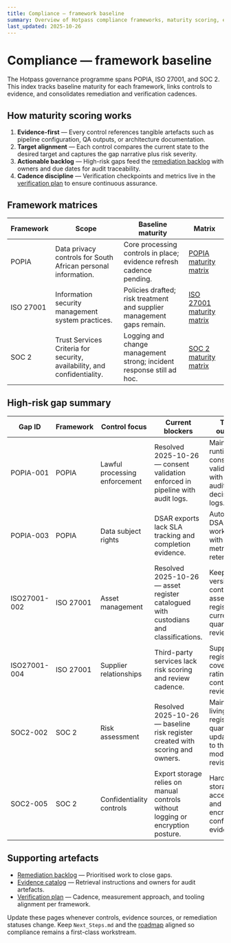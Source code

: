 ```yaml
---
title: Compliance — framework baseline
summary: Overview of Hotpass compliance frameworks, maturity scoring, evidence mapping, and remediation approach.
last_updated: 2025-10-26
---
```


# Compliance — framework baseline

The Hotpass governance programme spans POPIA, ISO 27001, and SOC 2. This index tracks baseline maturity for each framework, links controls to evidence, and consolidates remediation and verification cadences.

## How maturity scoring works

1. **Evidence-first** — Every control references tangible artefacts such as pipeline configuration, QA outputs, or architecture documentation.
2. **Target alignment** — Each control compares the current state to the desired target and captures the gap narrative plus risk severity.
3. **Actionable backlog** — High-risk gaps feed the [remediation backlog](./remediation-backlog.md) with owners and due dates for audit traceability.
4. **Cadence discipline** — Verification checkpoints and metrics live in the [verification plan](./verification-plan.md) to ensure continuous assurance.

## Framework matrices

| Framework | Scope | Baseline maturity | Matrix |
| --- | --- | --- | --- |
| POPIA | Data privacy controls for South African personal information. | Core processing controls in place; evidence refresh cadence pending. | [POPIA maturity matrix](./popia/maturity-matrix.md) |
| ISO 27001 | Information security management system practices. | Policies drafted; risk treatment and supplier management gaps remain. | [ISO 27001 maturity matrix](./iso-27001/maturity-matrix.md) |
| SOC 2 | Trust Services Criteria for security, availability, and confidentiality. | Logging and change management strong; incident response still ad hoc. | [SOC 2 maturity matrix](./soc2/maturity-matrix.md) |

## High-risk gap summary

| Gap ID | Framework | Control focus | Current blockers | Target outcome | Evidence pointers | Backlog reference |
| --- | --- | --- | --- | --- | --- | --- |
| POPIA-001 | POPIA | Lawful processing enforcement | Resolved 2025-10-26 — consent validation enforced in pipeline with audit logs. | Maintain runtime consent validation with auditable decision logs. | [`src/hotpass/compliance.py`](../../src/hotpass/compliance.py); Prefect flow logs under `data/logs/prefect/`. | [Remediation backlog](./remediation-backlog.md#popia-001-automate-consent-validation) |
| POPIA-003 | POPIA | Data subject rights | DSAR exports lack SLA tracking and completion evidence. | Automated DSAR workflow with SLA metrics and retention log. | [`docs/reference/cli.md`](../reference/cli.md); upcoming DSAR register location (`data/compliance/dsar/`). | [Remediation backlog](./remediation-backlog.md#popia-003-implement-dsar-tracking) |
| ISO27001-002 | ISO 27001 | Asset management | Resolved 2025-10-26 — asset register catalogued with custodians and classifications. | Keep version-controlled asset register current with quarterly reviews. | [`data/inventory/asset-register.yaml`](../../data/inventory/asset-register.yaml); [`docs/governance/secrets-management.md`](../governance/secrets-management.md). | [Remediation backlog](./remediation-backlog.md#iso27001-002-build-asset-register) |
| ISO27001-004 | ISO 27001 | Supplier relationships | Third-party services lack risk scoring and review cadence. | Supplier register covering risk ratings, contracts, review dates. | [`docs/metrics/metrics-plan.md`](../metrics/metrics-plan.md); procurement interviews notes in `docs/governance/`. | [Remediation backlog](./remediation-backlog.md#iso27001-004-define-supplier-risk-register) |
| SOC2-002 | SOC 2 | Risk assessment | Resolved 2025-10-26 — baseline risk register created with scoring and owners. | Maintain living risk register with quarterly updates tied to threat model revisions. | [`docs/security/risk-register.md`](../security/risk-register.md); [`docs/security/threat-model.md`](../security/threat-model.md). | [Remediation backlog](./remediation-backlog.md#soc2-002-maintain-risk-register) |
| SOC2-005 | SOC 2 | Confidentiality controls | Export storage relies on manual controls without logging or encryption posture. | Hardened storage with access logs and encryption configuration evidence. | [`docs/explanations/architecture.md`](../explanations/architecture.md); export job logs under `dist/logs/`. | [Remediation backlog](./remediation-backlog.md#soc2-005-harden-confidentiality-controls) |

## Supporting artefacts

- [Remediation backlog](./remediation-backlog.md) — Prioritised work to close gaps.
- [Evidence catalog](./evidence-catalog.md) — Retrieval instructions and owners for audit artefacts.
- [Verification plan](./verification-plan.md) — Cadence, measurement approach, and tooling alignment per framework.

Update these pages whenever controls, evidence sources, or remediation statuses change. Keep `Next_Steps.md` and the [roadmap](../roadmap.md) aligned so compliance remains a first-class workstream.
